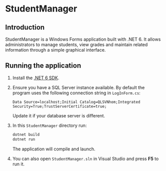 # StudentManager

## Introduction

StudentManager is a Windows Forms application built with .NET 6. It allows administrators to manage students, view grades and maintain related information through a simple graphical interface.

## Running the application

1. Install the [.NET 6 SDK](https://dotnet.microsoft.com/download).
2. Ensure you have a SQL Server instance available. By default the program uses the following connection string in `LogInForm.cs`:
   
   ```
   Data Source=localhost;Initial Catalog=QLSVNhom;Integrated Security=True;TrustServerCertificate=true;
   ```
   
   Update it if your database server is different.
3. In this `StudentManager` directory run:

   ```bash
   dotnet build
   dotnet run
   ```

   The application will compile and launch.
4. You can also open `StudentManager.sln` in Visual Studio and press **F5** to run it.

